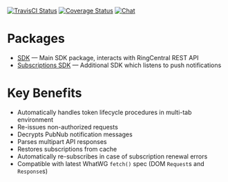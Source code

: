[![TravisCI Status](https://travis-ci.org/ringcentral/ringcentral-js.svg?branch=master)](https://travis-ci.org/ringcentral/ringcentral-js)
[![Coverage Status](https://coveralls.io/repos/github/ringcentral/ringcentral-js/badge.svg?branch=master)](https://coveralls.io/github/ringcentral/ringcentral-js)
[![Chat](https://img.shields.io/badge/chat-on%20glip-orange.svg)](https://glipped.herokuapp.com/)

# Packages

- [SDK](sdk) &mdash; Main SDK package, interacts with RingCentral REST API
- [Subscriptions SDK](subscriptions) &mdash; Additional SDK which listens to push notifications

# Key Benefits

- Automatically handles token lifecycle procedures in multi-tab environment
- Re-issues non-authorized requests
- Decrypts PubNub notification messages
- Parses multipart API responses
- Restores subscriptions from cache
- Automatically re-subscribes in case of subscription renewal errors
- Compatible with latest WhatWG `fetch()` spec (DOM `Request`s and `Response`s)  